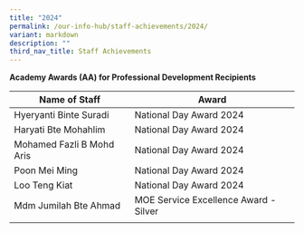 ```yaml
---
title: "2024"
permalink: /our-info-hub/staff-achievements/2024/
variant: markdown
description: ""
third_nav_title: Staff Achievements
---
```

**Academy Awards (AA) for Professional Development Recipients**

| **Name of Staff** | **Award** |
| -------- | -------- |
| Hyeryanti Binte Suradi     | National Day Award 2024 |
| Haryati Bte Mohahlim | National Day Award 2024 |
| Mohamed Fazli B Mohd Aris | National Day Award 2024 |
| Poon Mei Ming     | National Day Award 2024 |
| Loo Teng Kiat | National Day Award 2024 |
| Mdm Jumilah Bte Ahmad | MOE Service Excellence Award - Silver |
| |